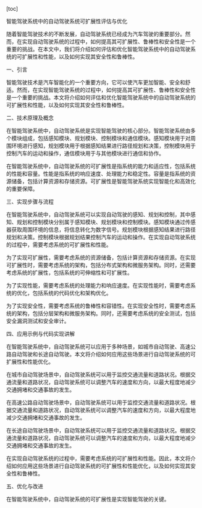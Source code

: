 
[toc]                    
                
                
智能驾驶系统中的自动驾驶系统可扩展性评估与优化

随着智能驾驶技术的不断发展，自动驾驶系统已经成为汽车驾驶的重要部分。然而，在实现自动驾驶系统的过程中，如何提高其可扩展性、鲁棒性和安全性是一个重要的挑战。在本文中，我们将介绍如何评估和优化智能驾驶系统中的自动驾驶系统的可扩展性和性能，以及如何实现其安全性和鲁棒性。

一、引言

智能驾驶技术是汽车智能化的一个重要方向，它可以使汽车更加智能、安全和舒适。然而，在实现智能驾驶系统的过程中，如何提高其可扩展性、鲁棒性和安全性是一个重要的挑战。本文将介绍如何评估和优化智能驾驶系统中的自动驾驶系统的可扩展性和性能，以及如何实现其安全性和鲁棒性。

二、技术原理及概念

在智能驾驶系统中，自动驾驶系统是实现智能驾驶的核心部分。智能驾驶系统由多个模块组成，包括感知模块、规划模块、控制模块和通信模块。感知模块用于对周围环境进行感知，规划模块用于根据感知结果进行路径规划和决策，控制模块用于控制汽车的运动和操作，通信模块用于与其他模块进行通信和协作。

在智能驾驶系统中，自动驾驶系统的可扩展性是指系统的能力和适应性，包括系统的性能和容量。性能是指系统的响应速度、处理能力和稳定性。容量是指系统的资源储备，包括计算资源和存储资源。可扩展性是智能驾驶系统实现智能化和高效化的重要保障。

三、实现步骤与流程

在智能驾驶系统中，自动驾驶系统可以实现自动驾驶的感知、规划和控制，其中感知、规划和控制模块分别属于感知模块、规划模块和控制模块。感知模块通过传感器获取周围环境的信息，将信息转化为数字信号。规划模块根据感知结果进行路径规划和决策。控制模块根据规划结果控制汽车的运动和操作。在实现自动驾驶系统的过程中，需要考虑系统的可扩展性和性能。

为了实现可扩展性，需要考虑系统的资源储备，包括计算资源和存储资源。在实现可扩展性时，需要考虑系统的架构，包括分布式架构和微服务架构。同时，还需要考虑系统的扩展性，包括系统的可伸缩性和可扩展性。

为了实现性能，需要考虑系统的处理能力和响应速度。在实现性能时，需要考虑系统的优化，包括系统的代码优化和架构优化。

为了实现安全性，需要考虑系统的鲁棒性和容错性。在实现安全性时，需要考虑系统的架构，包括分层架构和微服务架构。同时，还需要考虑系统的安全测试，包括安全漏洞测试和安全审计。

四、应用示例与代码实现讲解

在智能驾驶系统中，自动驾驶系统可以应用于多种场景，如城市自动驾驶、高速公路自动驾驶和长途自动驾驶。本文将介绍如何应用这些场景进行自动驾驶系统的可扩展性和性能优化。

在城市自动驾驶场景中，自动驾驶系统可以用于监控交通流量和道路状况。根据交通流量和道路状况，自动驾驶系统可以调整汽车的速度和方向，以最大程度地减少交通拥堵和交通事故的发生。

在高速公路自动驾驶场景中，自动驾驶系统可以用于监控交通流量和道路状况。根据交通流量和道路状况，自动驾驶系统可以调整汽车的速度和方向，以最大程度地减少交通拥堵和交通事故的发生。

在长途自动驾驶场景中，自动驾驶系统可以用于监控交通流量和道路状况。根据交通流量和道路状况，自动驾驶系统可以调整汽车的速度和方向，以最大程度地减少交通拥堵和交通事故的发生。

在实现自动驾驶系统的过程中，需要考虑系统的可扩展性和性能。因此，本文将介绍如何应用这些场景进行自动驾驶系统的可扩展性和性能优化，以及如何实现其安全性和鲁棒性。

五、优化与改进

在智能驾驶系统中，自动驾驶系统的可扩展性是实现智能驾驶的关键。

